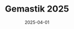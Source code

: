 ---
title: "Gemastik 2025"
date: 2025-04-01
location: "Surabaya, Indonesia"
description: "Competing in multiple categories with our latest robotic systems."
---